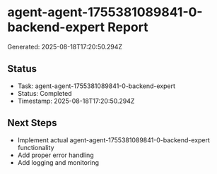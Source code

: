 # agent-agent-1755381089841-0-backend-expert Report

Generated: 2025-08-18T17:20:50.294Z

## Status
- Task: agent-agent-1755381089841-0-backend-expert
- Status: Completed
- Timestamp: 2025-08-18T17:20:50.294Z

## Next Steps
- Implement actual agent-agent-1755381089841-0-backend-expert functionality
- Add proper error handling
- Add logging and monitoring
